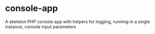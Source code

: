 console-app
===========

A skeleton PHP console app with helpers for logging, running in a single instance, console input parameters
